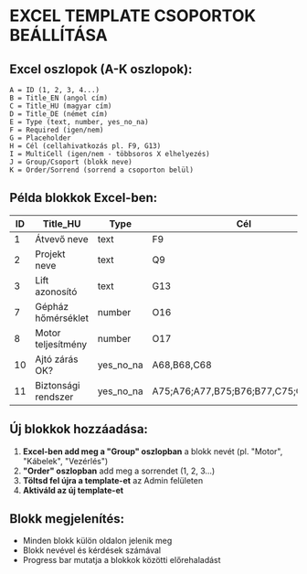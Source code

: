 # EXCEL TEMPLATE CSOPORTOK BEÁLLÍTÁSA

## Excel oszlopok (A-K oszlopok):

```
A = ID (1, 2, 3, 4...)
B = Title_EN (angol cím)
C = Title_HU (magyar cím) 
D = Title_DE (német cím)
E = Type (text, number, yes_no_na)
F = Required (igen/nem)
G = Placeholder
H = Cél (cellahivatkozás pl. F9, G13)
I = MultiCell (igen/nem - többsoros X elhelyezés)
J = Group/Csoport (blokk neve)
K = Order/Sorrend (sorrend a csoporton belül)
```

## Példa blokkok Excel-ben:

| ID | Title_HU | Type | Cél | Group | Order |
|----|----------|------|-----|-------|-------|
| 1 | Átvevő neve | text | F9 | **Alapadatok** | 1 |
| 2 | Projekt neve | text | Q9 | **Alapadatok** | 2 |
| 3 | Lift azonosító | text | G13 | **Alapadatok** | 3 |
| 7 | Gépház hőmérséklet | number | O16 | **Gépház** | 1 |
| 8 | Motor teljesítmény | number | O17 | **Gépház** | 2 |
| 10 | Ajtó zárás OK? | yes_no_na | A68,B68,C68 | **Ajtók** | 1 |
| 11 | Biztonsági rendszer | yes_no_na | A75;A76;A77,B75;B76;B77,C75;C76;C77 | **Biztonság** | 1 |

## Új blokkok hozzáadása:

1. **Excel-ben add meg a "Group" oszlopban** a blokk nevét (pl. "Motor", "Kábelek", "Vezérlés")
2. **"Order" oszlopban** add meg a sorrendet (1, 2, 3...)
3. **Töltsd fel újra a template-et** az Admin felületen
4. **Aktiváld az új template-et**

## Blokk megjelenítés:
- Minden blokk külön oldalon jelenik meg
- Blokk nevével és kérdések számával
- Progress bar mutatja a blokkok közötti előrehaladást